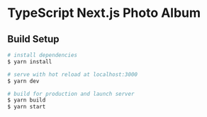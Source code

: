# TypeScript Next.js Photo Album

## Build Setup

```bash
# install dependencies
$ yarn install

# serve with hot reload at localhost:3000
$ yarn dev

# build for production and launch server
$ yarn build
$ yarn start
```
